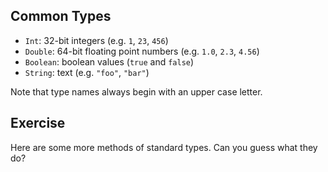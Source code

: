 
## Common Types

  - `Int`: 32-bit integers (e.g. `1`, `23`, `456`)
  - `Double`: 64-bit floating point numbers (e.g. `1.0`, `2.3`, `4.56`)
  - `Boolean`: boolean values (`true` and `false`)
  - `String`: text (e.g. `"foo"`, `"bar"`)

Note that type names always begin with an upper case letter.

## Exercise

Here are some more methods of standard types. Can you guess what they do?
